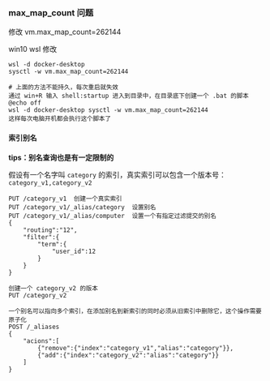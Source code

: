 ### max_map_count 问题

修改 vm.max_map_count=262144

win10  wsl 修改

```
wsl -d docker-desktop
sysctl -w vm.max_map_count=262144

# 上面的方法不能持久，每次重启就失效
通过 win+R 输入 shell:startup 进入到目录中，在目录底下创建一个 .bat 的脚本
@echo off
wsl -d docker-desktop sysctl -w vm.max_map_count=262144
这样每次电脑开机都会执行这个脚本了
```



#### 索引别名

**tips：别名查询也是有一定限制的**

假设有一个名字叫 `category` 的索引，真实索引可以包含一个版本号：`category_v1,category_v2` 

```
PUT /category_v1  创建一个真实索引
PUT /category_v1/_alias/category  设置别名
PUT /category_v1/_alias/computer  设置一个有指定过滤提交的别名
{
	"routing":"12",
	"filter":{
		"term":{
			"user_id":12
		}
	}
}

创建一个 category_v2 的版本
PUT /category_v2

一个别名可以指向多个索引，在添加别名到新索引的同时必须从旧索引中删除它，这个操作需要原子化
POST /_aliases
{
	"acions":[
		{"remove":{"index":"category_v1","alias":"category"}},
		{"add":{"index":"category_v2":"alias":"category"}}
	]
}
```

